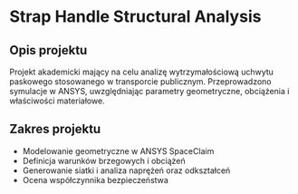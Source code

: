 # Strap Handle Structural Analysis  

## Opis projektu  
Projekt akademicki mający na celu analizę wytrzymałościową uchwytu paskowego stosowanego w transporcie publicznym. Przeprowadzono symulacje w ANSYS, uwzględniając parametry geometryczne, obciążenia i właściwości materiałowe.  

## Zakres projektu  
- Modelowanie geometryczne w ANSYS SpaceClaim  
- Definicja warunków brzegowych i obciążeń  
- Generowanie siatki i analiza naprężeń oraz odkształceń  
- Ocena współczynnika bezpieczeństwa  
